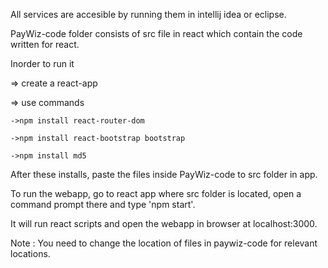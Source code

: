 All services are accesible by running them in intellij idea or eclipse.


PayWiz-code folder consists of src file in react which contain the code written for react.


Inorder to run it 


=> create a react-app


=> use commands 

    ->npm install react-router-dom
     
    ->npm install react-bootstrap bootstrap
    
    ->npm install md5


After these installs, paste the files inside PayWiz-code to src folder in app.

To run the webapp, go to react app where src folder is located, open a command prompt there and type 'npm start'.

It will run react scripts and open the webapp in browser at localhost:3000.

Note : You need to change the location of files in paywiz-code for relevant locations.

